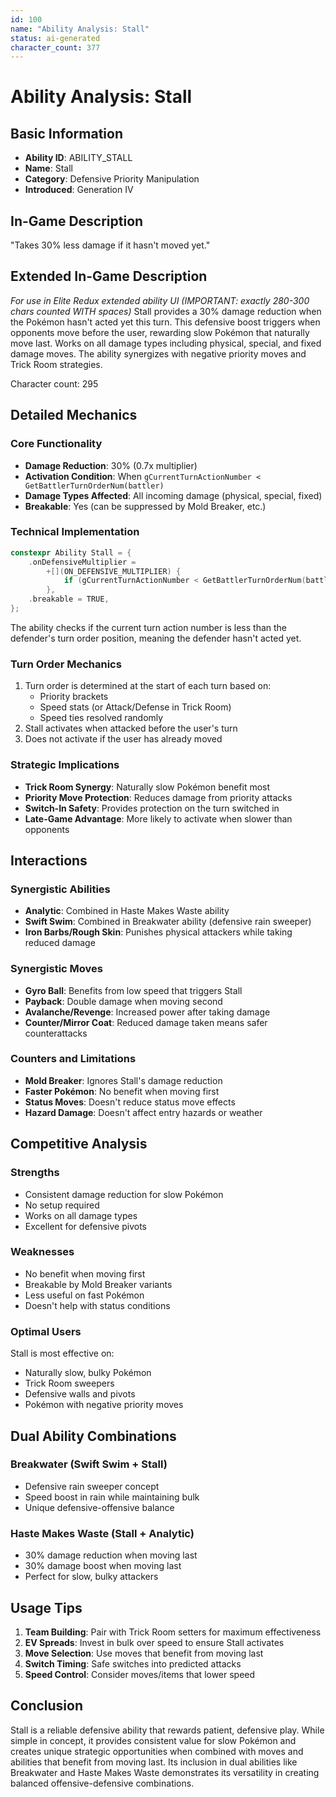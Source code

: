 ```yaml
---
id: 100
name: "Ability Analysis: Stall"
status: ai-generated
character_count: 377
---
```


# Ability Analysis: Stall

## Basic Information
- **Ability ID**: ABILITY_STALL
- **Name**: Stall
- **Category**: Defensive Priority Manipulation
- **Introduced**: Generation IV

## In-Game Description
"Takes 30% less damage if it hasn't moved yet."

## Extended In-Game Description
*For use in Elite Redux extended ability UI (IMPORTANT: exactly 280-300 chars counted WITH spaces)*
Stall provides a 30% damage reduction when the Pokémon hasn't acted yet this turn. This defensive boost triggers when opponents move before the user, rewarding slow Pokémon that naturally move last. Works on all damage types including physical, special, and fixed damage moves. The ability synergizes with negative priority moves and Trick Room strategies.

Character count: 295

## Detailed Mechanics

### Core Functionality
- **Damage Reduction**: 30% (0.7x multiplier)
- **Activation Condition**: When `gCurrentTurnActionNumber < GetBattlerTurnOrderNum(battler)`
- **Damage Types Affected**: All incoming damage (physical, special, fixed)
- **Breakable**: Yes (can be suppressed by Mold Breaker, etc.)

### Technical Implementation
```c
constexpr Ability Stall = {
    .onDefensiveMultiplier =
        +[](ON_DEFENSIVE_MULTIPLIER) {
            if (gCurrentTurnActionNumber < GetBattlerTurnOrderNum(battler)) MUL(.7);
        },
    .breakable = TRUE,
};
```

The ability checks if the current turn action number is less than the defender's turn order position, meaning the defender hasn't acted yet.

### Turn Order Mechanics
1. Turn order is determined at the start of each turn based on:
   - Priority brackets
   - Speed stats (or Attack/Defense in Trick Room)
   - Speed ties resolved randomly
2. Stall activates when attacked before the user's turn
3. Does not activate if the user has already moved

### Strategic Implications
- **Trick Room Synergy**: Naturally slow Pokémon benefit most
- **Priority Move Protection**: Reduces damage from priority attacks
- **Switch-In Safety**: Provides protection on the turn switched in
- **Late-Game Advantage**: More likely to activate when slower than opponents

## Interactions

### Synergistic Abilities
- **Analytic**: Combined in Haste Makes Waste ability
- **Swift Swim**: Combined in Breakwater ability (defensive rain sweeper)
- **Iron Barbs/Rough Skin**: Punishes physical attackers while taking reduced damage

### Synergistic Moves
- **Gyro Ball**: Benefits from low speed that triggers Stall
- **Payback**: Double damage when moving second
- **Avalanche/Revenge**: Increased power after taking damage
- **Counter/Mirror Coat**: Reduced damage taken means safer counterattacks

### Counters and Limitations
- **Mold Breaker**: Ignores Stall's damage reduction
- **Faster Pokémon**: No benefit when moving first
- **Status Moves**: Doesn't reduce status move effects
- **Hazard Damage**: Doesn't affect entry hazards or weather

## Competitive Analysis

### Strengths
- Consistent damage reduction for slow Pokémon
- No setup required
- Works on all damage types
- Excellent for defensive pivots

### Weaknesses
- No benefit when moving first
- Breakable by Mold Breaker variants
- Less useful on fast Pokémon
- Doesn't help with status conditions

### Optimal Users
Stall is most effective on:
- Naturally slow, bulky Pokémon
- Trick Room sweepers
- Defensive walls and pivots
- Pokémon with negative priority moves

## Dual Ability Combinations

### Breakwater (Swift Swim + Stall)
- Defensive rain sweeper concept
- Speed boost in rain while maintaining bulk
- Unique defensive-offensive balance

### Haste Makes Waste (Stall + Analytic)
- 30% damage reduction when moving last
- 30% damage boost when moving last
- Perfect for slow, bulky attackers

## Usage Tips

1. **Team Building**: Pair with Trick Room setters for maximum effectiveness
2. **EV Spreads**: Invest in bulk over speed to ensure Stall activates
3. **Move Selection**: Use moves that benefit from moving last
4. **Switch Timing**: Safe switches into predicted attacks
5. **Speed Control**: Consider moves/items that lower speed

## Conclusion

Stall is a reliable defensive ability that rewards patient, defensive play. While simple in concept, it provides consistent value for slow Pokémon and creates unique strategic opportunities when combined with moves and abilities that benefit from moving last. Its inclusion in dual abilities like Breakwater and Haste Makes Waste demonstrates its versatility in creating balanced offensive-defensive combinations.